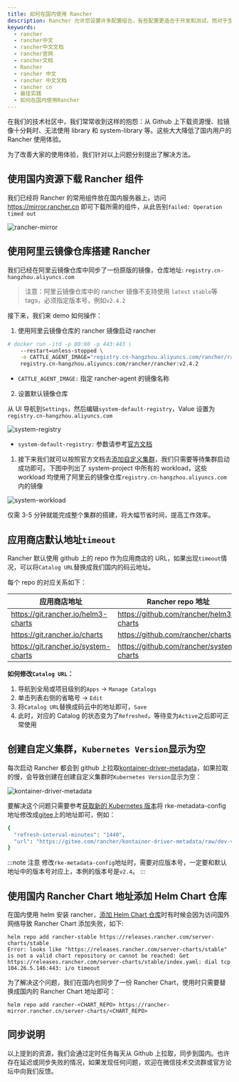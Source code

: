 ```yaml
---
title: 如何在国内使用 Rancher
description: Rancher 允许您设置许多配置组合。有些配置更适合于开发和测试，而对于生产环境，还有其他一些最佳实践可以获得最大的可用性和容错能力。生产应该遵循以下最佳实践。这些建议可以帮助您在问题发生之前解决它们。
keywords:
  - rancher
  - rancher中文
  - rancher中文文档
  - rancher官网
  - rancher文档
  - Rancher
  - rancher 中文
  - rancher 中文文档
  - rancher cn
  - 最佳实践
  - 如何在国内使用Rancher
---
```


在我们的技术社区中，我们常常收到这样的抱怨：从 Github 上下载资源慢、拉镜像十分耗时、无法使用 library 和 system-library 等。这些大大降低了国内用户的 Rancher 使用体验。

为了改善大家的使用体验，我们针对以上问题分别提出了解决方法。

## 使用国内资源下载 Rancher 组件

我们已经将 Rancher 的常用组件放在国内服务器上，访问 https://mirror.rancher.cn 即可下载所需的组件，从此告别`failed: Operation timed out`

![rancher-mirror](/img/rancher/expansion/007S8ZIlly1gejvtmh6w3j31sx0u0q3j.jpg)

## 使用阿里云镜像仓库搭建 Rancher

我们已经在阿里云镜像仓库中同步了一份原版的镜像，仓库地址: `registry.cn-hangzhou.aliyuncs.com`

> 注意：阿里云镜像仓库中的 rancher 镜像不支持使用 `latest` `stable`等 tags，必须指定版本号，例如`v2.4.2`

接下来，我们来 demo 如何操作：

1. 使用阿里云镜像仓库的 rancher 镜像启动 rancher

```bash
# docker run -itd -p 80:80 -p 443:443 \
    --restart=unless-stopped \
    -e CATTLE_AGENT_IMAGE="registry.cn-hangzhou.aliyuncs.com/rancher/rancher-agent:v2.4.2" \
    registry.cn-hangzhou.aliyuncs.com/rancher/rancher:v2.4.2
```

- `CATTLE_AGENT_IMAGE:` 指定 rancher-agent 的镜像名称

2. 设置默认镜像仓库

从 UI 导航到`Settings`，然后编辑`system-default-registry`，Value 设置为`registry.cn-hangzhou.aliyuncs.com`

![system-registry](/img/rancher/expansion/007S8ZIlly1gek021xwzij31tq0k8gm1.jpg)

- `system-default-registry:` 参数请参考[官方文档](/docs/rancher2/admin-settings/config-private-registry/_index)

1. 接下来我们就可以按照官方文档去[添加自定义集群](/docs/rancher2/cluster-provisioning/rke-clusters/custom-nodes/_index)，我们只需要等待集群启动成功即可。下图中列出了 system-project 中所有的 workload，这些 workload 均使用了阿里云的镜像仓库`registry.cn-hangzhou.aliyuncs.com`内的镜像

![system-workload](/img/rancher/expansion/007S8ZIlly1gejx15bo0yj313f0u00y5.jpg)

仅需 3-5 分钟就能完成整个集群的搭建，将大幅节省时间，提高工作效率。

## 应用商店默认地址`timeout`

Rancher 默认使用 github 上的 repo 作为应用商店的 URL，如果出现`timeout`情况，可以将`Catalog URL`替换成我们国内的码云地址。

每个 repo 的对应关系如下：

| 应用商店地址                         | Rancher repo 地址                        | Gitee 地址                              |
| ------------------------------------ | ---------------------------------------- | --------------------------------------- |
| https://git.rancher.io/helm3-charts  | https://github.com/rancher/helm3-charts  | https://gitee.com/rancher/helm3-charts  |
| https://git.rancher.io/charts        | https://github.com/rancher/charts        | https://gitee.com/rancher/charts        |
| https://git.rancher.io/system-charts | https://github.com/rancher/system-charts | https://gitee.com/rancher/system-charts |

**如何修改`Catalog URL`：**

1. 导航到全局或项目级别的`Apps` -> `Manage Catalogs`
2. 单击列表右侧的省略号 -> `Edit`
3. 将`Catalog URL`替换成码云中的地址即可，`Save`
4. 此时，对应的 Catalog 的状态变为了`Refreshed`，等待变为`Active`之后即可正常使用

## 创建自定义集群，`Kubernetes Version`显示为空

每次启动 Rancher 都会到 github 上拉取[kontainer-driver-metadata](https://github.com/rancher/kontainer-driver-metadata.git)，如果拉取的慢，会导致创建在创建自定义集群时`Kubernetes Version`显示为空：

![kontainer-driver-metadata](/img/rancher/expansion/007S8ZIlly1get57kqscwj31nk0jo0t6.jpg)

要解决这个问题只需要参考[获取新的 Kubernetes 版本](/docs/rancher2.5/admin-settings/k8s-metadata/_index)将 rke-metadata-config 地址修改成[gitee](https://gitee.com/rancher/kontainer-driver-metadata/)上的地址即可，例如：

```bash
{
  "refresh-interval-minutes": "1440",
  "url": "https://gitee.com/rancher/kontainer-driver-metadata/raw/dev-v2.4/data/data.json"
}
```

:::note 注意
修改`rke-metadata-config`地址时，需要对应版本号，一定要和默认地址中的版本号对应上，本例的版本号是`v2.4`。
:::

## 使用国内 Rancher Chart 地址添加 Helm Chart 仓库

在国内使用 helm 安装 rancher，[添加 Helm Chart 仓库](/docs/rancher2/installation/resources/advanced/helm2/helm-rancher/_index)时有时候会因为访问国外网络导致 Rancher Chart 添加失败，如下:

```
helm repo add rancher-stable https://releases.rancher.com/server-charts/stable
Error: looks like "https://releases.rancher.com/server-charts/stable" is not a valid chart repository or cannot be reached: Get https://releases.rancher.com/server-charts/stable/index.yaml: dial tcp 104.26.5.146:443: i/o timeout
```

为了解决这个问题，我们在国内也同步了一份 Rancher Chart，使用时只需要替换成国内的 Rancher Chart 地址即可：

```
helm repo add rancher-<CHART_REPO> https://rancher-mirror.rancher.cn/server-charts/<CHART_REPO>
```

## 同步说明

以上提到的资源，我们会通过定时任务每天从 Github 上拉取，同步到国内。也许存在延迟或同步失败的情况，如果发现任何问题，欢迎在微信技术交流群或官方论坛中向我们反馈。
